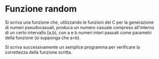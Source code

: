# Funzione random

Si scriva una funzione che, utilizzando le funzioni del C per la generazione di numeri pseudocasuali, produca un numero casuale compreso all'interno di un certo intervallo [a,b), con a e b numeri interi passati come parametri della funzione (si supponga che a<b).

Si scriva successivamente un semplice programma per verificare la correttezza della funzione scritta.
